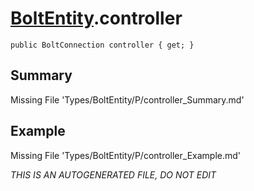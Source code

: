 # [BoltEntity](Types/BoltEntity.md).controller
`public BoltConnection controller { get; }`
## Summary
Missing File 'Types/BoltEntity/P/controller_Summary.md'
## Example
Missing File 'Types/BoltEntity/P/controller_Example.md'

*THIS IS AN AUTOGENERATED FILE, DO NOT EDIT*
